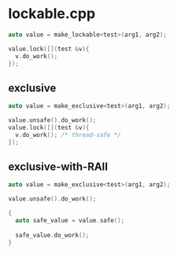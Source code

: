# lockable.cpp

```C++
auto value = make_lockable<test>(arg1, arg2);

value.lock([](test &v){
  v.do_work();
});
```


exclusive
----
```C++
auto value = make_exclusive<test>(arg1, arg2);

value.unsafe().do_work();
value.lock([](test &v){
  v.do_work(); /* thread-safe */
});
```

exclusive-with-RAII
----
```C++
auto value = make_exclusive<test>(arg1, arg2);

value.unsafe().do_work();

{
  auto safe_value = value.safe();
  
  safe_value.do_work();
}
```
